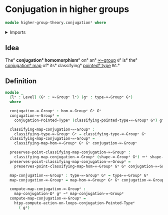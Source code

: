 # Conjugation in higher groups

```agda
module higher-group-theory.conjugationᵉ where
```

<details><summary>Imports</summary>

```agda
open import foundation.homotopiesᵉ
open import foundation.identity-typesᵉ
open import foundation.universe-levelsᵉ

open import higher-group-theory.higher-groupsᵉ
open import higher-group-theory.homomorphisms-higher-groupsᵉ

open import structured-types.conjugation-pointed-typesᵉ

open import synthetic-homotopy-theory.conjugation-loopsᵉ
```

</details>

## Idea

Theᵉ **conjugationᵉ homomorphism**ᵉ onᵉ anᵉ
[∞-group](higher-group-theory.higher-groups.mdᵉ) `G`ᵉ isᵉ theᵉ
[conjugationᵉ map](structured-types.conjugation-pointed-types.mdᵉ) ofᵉ itsᵉ
classifyingᵉ [pointedᵉ type](structured-types.pointed-types.mdᵉ) `BG`.ᵉ

## Definition

```agda
module _
  {lᵉ : Level} (Gᵉ : ∞-Groupᵉ lᵉ) (gᵉ : type-∞-Groupᵉ Gᵉ)
  where

  conjugation-∞-Groupᵉ : hom-∞-Groupᵉ Gᵉ Gᵉ
  conjugation-∞-Groupᵉ =
    conjugation-Pointed-Typeᵉ (classifying-pointed-type-∞-Groupᵉ Gᵉ) gᵉ

  classifying-map-conjugation-∞-Groupᵉ :
    classifying-type-∞-Groupᵉ Gᵉ → classifying-type-∞-Groupᵉ Gᵉ
  classifying-map-conjugation-∞-Groupᵉ =
    classifying-map-hom-∞-Groupᵉ Gᵉ Gᵉ conjugation-∞-Groupᵉ

  preserves-point-classifying-map-conjugation-∞-Groupᵉ :
    classifying-map-conjugation-∞-Groupᵉ (shape-∞-Groupᵉ Gᵉ) ＝ᵉ shape-∞-Groupᵉ Gᵉ
  preserves-point-classifying-map-conjugation-∞-Groupᵉ =
    preserves-point-classifying-map-hom-∞-Groupᵉ Gᵉ Gᵉ conjugation-∞-Groupᵉ

  map-conjugation-∞-Groupᵉ : type-∞-Groupᵉ Gᵉ → type-∞-Groupᵉ Gᵉ
  map-conjugation-∞-Groupᵉ = map-hom-∞-Groupᵉ Gᵉ Gᵉ conjugation-∞-Groupᵉ

  compute-map-conjugation-∞-Groupᵉ :
    map-conjugation-Ωᵉ gᵉ ~ᵉ map-conjugation-∞-Groupᵉ
  compute-map-conjugation-∞-Groupᵉ =
    htpy-compute-action-on-loops-conjugation-Pointed-Typeᵉ
      ( gᵉ)
```